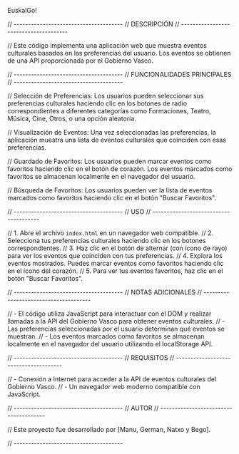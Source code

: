 EuskalGo!

// --------------------------------------
// DESCRIPCIÓN
// --------------------------------------

// Este código implementa una aplicación web que muestra eventos culturales basados en las preferencias del usuario. Los eventos se obtienen de una API proporcionada por el Gobierno Vasco.

// --------------------------------------
// FUNCIONALIDADES PRINCIPALES
// --------------------------------------

// Selección de Preferencias: Los usuarios pueden seleccionar sus preferencias culturales haciendo clic en los botones de radio correspondientes a diferentes categorías como Formaciones, Teatro, Música, Cine, Otros, o una opción aleatoria.

// Visualización de Eventos: Una vez seleccionadas las preferencias, la aplicación muestra una lista de eventos culturales que coinciden con esas preferencias.

// Guardado de Favoritos: Los usuarios pueden marcar eventos como favoritos haciendo clic en el botón de corazón. Los eventos marcados como favoritos se almacenan localmente en el navegador del usuario.

// Búsqueda de Favoritos: Los usuarios pueden ver la lista de eventos marcados como favoritos haciendo clic en el botón "Buscar Favoritos".

// --------------------------------------
// USO
// --------------------------------------

// 1. Abre el archivo `index.html` en un navegador web compatible.
// 2. Selecciona tus preferencias culturales haciendo clic en los botones correspondientes.
// 3. Haz clic en el botón de alternar (con ícono de rayo) para ver los eventos que coinciden con tus preferencias.
// 4. Explora los eventos mostrados. Puedes marcar eventos como favoritos haciendo clic en el ícono del corazón.
// 5. Para ver tus eventos favoritos, haz clic en el botón "Buscar Favoritos".

// --------------------------------------
// NOTAS ADICIONALES
// --------------------------------------

// - El código utiliza JavaScript para interactuar con el DOM y realizar llamadas a la API del Gobierno Vasco para obtener eventos culturales.
// - Las preferencias seleccionadas por el usuario determinan qué eventos se muestran.
// - Los eventos marcados como favoritos se almacenan localmente en el navegador del usuario utilizando el localStorage API.

// --------------------------------------
// REQUISITOS
// --------------------------------------

// - Conexión a Internet para acceder a la API de eventos culturales del Gobierno Vasco.
// - Un navegador web moderno compatible con JavaScript.

// --------------------------------------
// AUTOR
// --------------------------------------

// Este proyecto fue desarrollado por [Manu, German, Natxo y Bego].

// --------------------------------------


